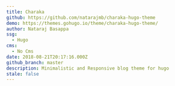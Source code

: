 ```yaml
---
title: Charaka
github: https://github.com/natarajmb/charaka-hugo-theme
demo: https://themes.gohugo.io/theme/charaka-hugo-theme/
author: Nataraj Basappa
ssg:
  - Hugo
cms:
  - No Cms
date: 2018-08-21T20:17:16.000Z
github_branch: master
description: Minimalistic and Responsive blog theme for hugo
stale: false
---
```

